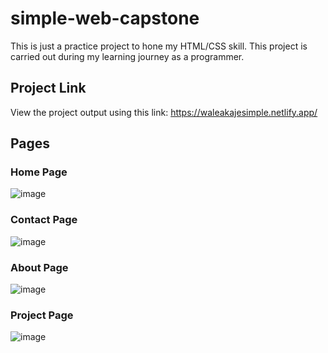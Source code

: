 # simple-web-capstone
This is just a practice project to hone my HTML/CSS skill. This project is carried out during my learning journey as a programmer. <br>

## Project Link
View the project output using this link:
https://waleakajesimple.netlify.app/

## Pages

### Home Page
![image](https://drive.google.com/uc?id=1Uf7R4HBn5oA-q4XQAJcRClxR7hgZmg3g)

### Contact Page
![image](https://drive.google.com/uc?id=1Bu0MeUulKUx9TqfgXabgKVcnGCJy9PcI)

### About Page
![image](https://drive.google.com/uc?id=1vB-k_pN8hHjT6l0oQDi5VsFSIVMYUizZ)

### Project Page
![image](https://drive.google.com/uc?id=1HDoSIAwELBJ5NlKSaxbHVC4OtahxJ38j)
